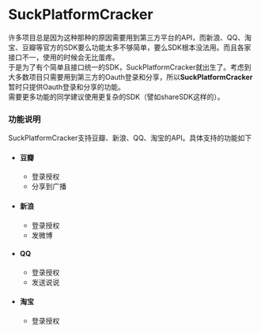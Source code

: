 # SuckPlatformCracker
许多项目总是因为这种那种的原因需要用到第三方平台的API，而新浪、QQ、淘宝、豆瓣等官方的SDK要么功能太多不够简单，要么SDK根本没法用。而且各家接口不一，使用的时候会无比蛋疼。  
于是为了有个简单且接口统一的SDK，SuckPlatformCracker就出生了。考虑到大多数项目只需要用到第三方的Oauth登录和分享，所以**SuckPlatformCracker**暂时只提供Oauth登录和分享的功能。  
需要更多功能的同学建议使用更复杂的SDK（譬如shareSDK这样的）。

### 功能说明
SuckPlatformCracker支持豆瓣、新浪、QQ、淘宝的API。具体支持的功能如下 
 
* #### 豆瓣  
	* 登录授权
	* 分享到广播
* #### 新浪
	* 登录授权
	* 发微博
* #### QQ
	* 登录授权
	* 发送说说
* #### 淘宝
	* 登录授权
